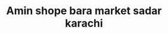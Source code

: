 ---
title: "Amin shope bara market sadar karachi"
url: /karachi/amin-shope-bara-market-sadar-karachi/
shop: general
---